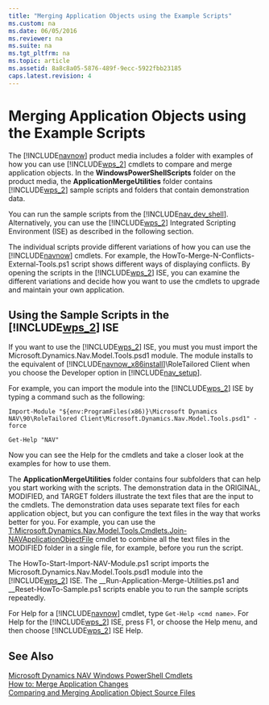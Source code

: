 ```yaml
---
title: "Merging Application Objects using the Example Scripts"
ms.custom: na
ms.date: 06/05/2016
ms.reviewer: na
ms.suite: na
ms.tgt_pltfrm: na
ms.topic: article
ms.assetid: 8a8c8a05-5876-489f-9ecc-5922fbb23185
caps.latest.revision: 4
---
```

# Merging Application Objects using the Example Scripts
The [!INCLUDE[navnow](includes/navnow_md.md)] product media includes a folder with examples of how you can use [!INCLUDE[wps_2](includes/wps_2_md.md)] cmdlets to compare and merge application objects. In the **WindowsPowerShellScripts** folder on the product media, the **ApplicationMergeUtilities** folder contains [!INCLUDE[wps_2](includes/wps_2_md.md)] sample scripts and folders that contain demonstration data.  
  
 You can run the sample scripts from the [!INCLUDE[nav_dev_shell](includes/nav_dev_shell_md.md)]. Alternatively, you can use the [!INCLUDE[wps_2](includes/wps_2_md.md)] Integrated Scripting Environment \(ISE\) as described in the following section.  
  
 The individual scripts provide different variations of how you can use the [!INCLUDE[navnow](includes/navnow_md.md)] cmdlets. For example, the HowTo\-Merge\-N\-Conflicts\-External\-Tools.ps1 script shows different ways of displaying conflicts. By opening the scripts in the [!INCLUDE[wps_2](includes/wps_2_md.md)] ISE, you can examine the different variations and decide how you want to use the cmdlets to upgrade and maintain your own application.  
  
## Using the Sample Scripts in the [!INCLUDE[wps_2](includes/wps_2_md.md)] ISE  
 If you want to use the [!INCLUDE[wps_2](includes/wps_2_md.md)] ISE, you must you must import the Microsoft.Dynamics.Nav.Model.Tools.psd1 module. The module installs to the equivalent of [!INCLUDE[navnow_x86install](includes/navnow_x86install_md.md)]\\RoleTailored Client when you choose the Developer option in [!INCLUDE[nav_setup](includes/nav_setup_md.md)].  
  
 For example, you can import the module into the [!INCLUDE[wps_2](includes/wps_2_md.md)] ISE by typing a command such as the following:  
  
```  
Import-Module "${env:ProgramFiles(x86)}\Microsoft Dynamics NAV\90\RoleTailored Client\Microsoft.Dynamics.Nav.Model.Tools.psd1" -force  
  
Get-Help "NAV"  
```  
  
 Now you can see the Help for the cmdlets and take a closer look at the examples for how to use them.  
  
 The **ApplicationMergeUtilities** folder contains four subfolders that can help you start working with the scripts. The demonstration data in the ORIGINAL, MODIFIED, and TARGET folders illustrate the text files that are the input to the cmdlets. The demonstration data uses separate text files for each application object, but you can configure the text files in the way that works better for you. For example, you can use the [T:Microsoft.Dynamics.Nav.Model.Tools.Cmdlets.Join\-NAVApplicationObjectFile](assetId:///T:Microsoft.Dynamics.Nav.Model.Tools.Cmdlets.Join-NAVApplicationObjectFile) cmdlet to combine all the text files in the MODIFIED folder in a single file, for example, before you run the script.  
  
 The HowTo\-Start\-Import\-NAV\-Module.ps1 script imports the Microsoft.Dynamics.Nav.Model.Tools.psd1 module into the [!INCLUDE[wps_2](includes/wps_2_md.md)] ISE. The \_\_Run\-Application\-Merge\-Utilities.ps1 and \_\_Reset\-HowTo\-Sample.ps1 scripts enable you to run the sample scripts repeatedly.  
  
 For Help for a [!INCLUDE[navnow](includes/navnow_md.md)] cmdlet, type `Get-Help <cmd name>`. For Help for the [!INCLUDE[wps_2](includes/wps_2_md.md)] ISE, press F1, or choose the Help menu, and then choose [!INCLUDE[wps_2](includes/wps_2_md.md)] ISE Help.  
  
## See Also  
 [Microsoft Dynamics NAV Windows PowerShell Cmdlets](Microsoft-Dynamics-NAV-Windows-PowerShell-Cmdlets.md)   
 [How to: Merge Application Changes](../Topic/How%20to:%20Merge%20Application%20Changes.md)   
 [Comparing and Merging Application Object Source Files](Comparing-and-Merging-Application-Object-Source-Files.md)